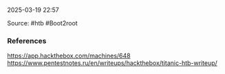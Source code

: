 
2025-03-19 22:57

Source: #htb #Boot2root 






### References
https://app.hackthebox.com/machines/648
https://www.pentestnotes.ru/en/writeups/hackthebox/titanic-htb-writeup/